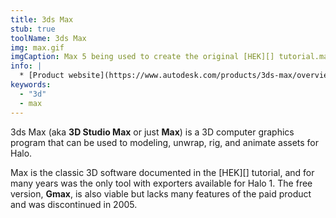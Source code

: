 ```yaml
---
title: 3ds Max
stub: true
toolName: 3ds Max
img: max.gif
imgCaption: Max 5 being used to create the original [HEK][] tutorial.map
info: |
  * [Product website](https://www.autodesk.com/products/3ds-max/overview)
keywords:
  - "3d"
  - max
---
```

3ds Max (aka **3D Studio Max** or just **Max**) is a 3D computer graphics program that can be used to modeling, unwrap, rig, and animate assets for Halo.

Max is the classic 3D software documented in the [HEK][] tutorial, and for many years was the only tool with exporters available for Halo 1. The free version, **Gmax**, is also viable but lacks many features of the paid product and was discontinued in 2005.
